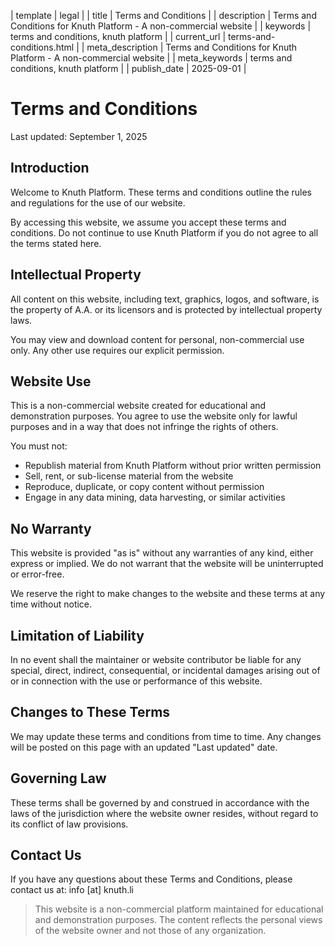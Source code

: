 | template | legal |
| title | Terms and Conditions |
| description | Terms and Conditions for Knuth Platform - A non-commercial website |
| keywords | terms and conditions, knuth platform |
| current_url | terms-and-conditions.html |
| meta_description | Terms and Conditions for Knuth Platform - A non-commercial website |
| meta_keywords | terms and conditions, knuth platform |
| publish_date | 2025-09-01 |

# Terms and Conditions

Last updated: September 1, 2025

## Introduction

Welcome to Knuth Platform. These terms and conditions outline the rules and regulations for the use of our website.

By accessing this website, we assume you accept these terms and conditions. Do not continue to use Knuth Platform if you do not agree to all the terms stated here.

## Intellectual Property

All content on this website, including text, graphics, logos, and software, is the property of A.A. or its licensors and is protected by intellectual property laws.

You may view and download content for personal, non-commercial use only. Any other use requires our explicit permission.

## Website Use

This is a non-commercial website created for educational and demonstration purposes. You agree to use the website only for lawful purposes and in a way that does not infringe the rights of others.

You must not:

- Republish material from Knuth Platform without prior written permission
- Sell, rent, or sub-license material from the website
- Reproduce, duplicate, or copy content without permission
- Engage in any data mining, data harvesting, or similar activities

## No Warranty

This website is provided "as is" without any warranties of any kind, either express or implied. We do not warrant that the website will be uninterrupted or error-free.

We reserve the right to make changes to the website and these terms at any time without notice.

## Limitation of Liability

In no event shall the maintainer or website contributor be liable for any special, direct, indirect, consequential, or incidental damages arising out of or in connection with the use or performance of this website.

## Changes to These Terms

We may update these terms and conditions from time to time. Any changes will be posted on this page with an updated "Last updated" date.

## Governing Law

These terms shall be governed by and construed in accordance with the laws of the jurisdiction where the website owner resides, without regard to its conflict of law provisions.

## Contact Us

If you have any questions about these Terms and Conditions, please contact us at: info [at] knuth.li

> This website is a non-commercial platform maintained for educational and demonstration purposes. The content reflects the personal views of the website owner and not those of any organization.
